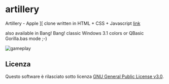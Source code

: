 # artillery
Artillery - Apple ][ clone written in HTML + CSS + Javascript
[link](https://albertonellifun.github.io/artillery/artillery.html)

also available in Bang! Bang! classic Windows 3.1 colors or QBasic Gorilla.bas mode ;-)

![gameplay](https://albertonellifun.github.io/artillery/screenshot.jpg)


## Licenza

Questo software è rilasciato sotto licenza [GNU General Public License v3.0](https://www.gnu.org/licenses/gpl-3.0.html).


